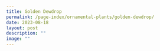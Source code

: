 ```yaml
---
title: Golden Dewdrop
permalink: /page-index/ornamental-plants/golden-dewdrop/
date: 2023-08-18
layout: post
description: ""
image: ""
---
```

